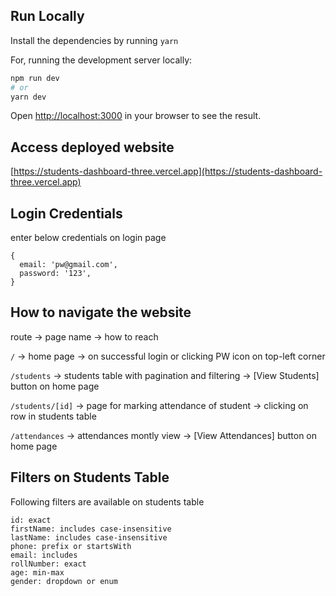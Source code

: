## Run Locally

Install the dependencies by running `yarn`

For, running the development server locally:

```bash
npm run dev
# or
yarn dev
```

Open [http://localhost:3000](http://localhost:3000) in your browser to see the result.

## Access deployed website

[https://students-dashboard-three.vercel.app](https://students-dashboard-three.vercel.app)

## Login Credentials

enter below credentials on login page

```
{
  email: 'pw@gmail.com',
  password: '123',
}
```

## How to navigate the website

route -> page name -> how to reach

`/` -> home page -> on successful login or clicking PW icon on top-left corner

`/students` -> students table with pagination and filtering -> [View Students] button on home page

`/students/[id]` -> page for marking attendance of student -> clicking on row in students table

`/attendances` -> attendances montly view -> [View Attendances] button on home page

## Filters on Students Table

Following filters are available on students table

```
id: exact
firstName: includes case-insensitive
lastName: includes case-insensitive
phone: prefix or startsWith
email: includes
rollNumber: exact
age: min-max
gender: dropdown or enum
```
